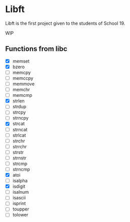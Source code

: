 # Libft

Libft is the first project given to the students of School 19.

WIP

## Functions from libc

- [x] memset
- [x] bzero
- [ ] memcpy
- [ ] memccpy
- [ ] memmove
- [ ] memchr
- [ ] memcmp
- [x] strlen
- [ ] strdup
- [ ] strcpy
- [ ] strncpy
- [x] strcat
- [ ] strncat
- [ ] strlcat
- [ ] strchr
- [ ] strrchr
- [ ] strstr
- [ ] strnstr
- [ ] strcmp
- [ ] strncmp
- [x] atoi
- [ ] isalpha
- [x] isdigit
- [ ] isalnum
- [ ] isascii
- [ ] isprint
- [ ] toupper
- [ ] tolower